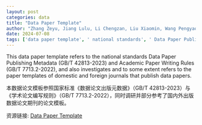 ```yaml
---
layout: post
categories: data
title: "Data Paper Template"
author: "Zhang Zeyu, Jiang Lulu, Li Chengzan, Liu Xiaomin, Wang Pengyao"
date: 2024-07-08
tags: ['data paper template', ' national standards', ' Data Paper Publishing Metadata', ' GB/T 42813-2023', ' Academic Paper Writing Rules', ' GB/T 7713.2-2022', ' paper templates', ' domestic journals', ' foreign journals', ' data papers']
---
```


This data paper template refers to the national standards Data Paper Publishing Metadata (GB/T 42813-2023) and Academic Paper Writing Rules (GB/T 7713.2-2022), and also investigates and to some extent refers to the paper templates of domestic and foreign journals that publish data papers.

本数据论文模板参照国家标准《数据论文出版元数据》（GB/T 42813-2023）与《学术论文编写规则》（GB/T 7713.2-2022），同时调研并部分参考了国内外出版数据论文期刊的论文模板。

资源链接: [Data Paper Template](https://doi.org/10.57760/sciencedb.10188)
